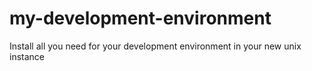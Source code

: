 my-development-environment
==========================

Install all you need for your development environment in your new unix instance